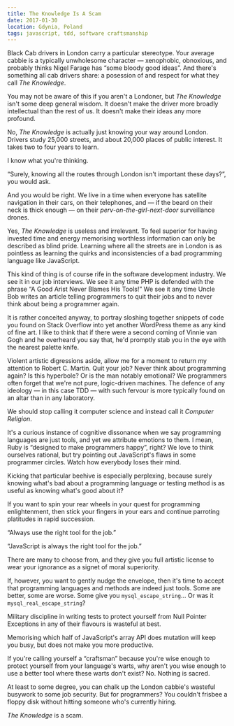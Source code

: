 ```yaml
---
title: The Knowledge Is A Scam
date: 2017-01-30
location: Gdynia, Poland
tags: javascript, tdd, software craftsmanship
---
```


<span class="run-in"><span class="drop">B</span>lack Cab drivers in London</span>
carry a particular stereotype. Your average cabbie is a typically unwholesome
character — xenophobic, obnoxious, and probably thinks Nigel Farage has “some
bloody good ideas”. And there's something all cab drivers share: a posession of
and respect for what they call _The Knowledge_.

You may not be aware of this if you aren't a Londoner, but _The Knowledge_ isn't
some deep general wisdom. It doesn't make the driver more broadly intellectual
than the rest of us. It doesn't make their ideas any more profound.

No, _The Knowledge_ is actually just knowing your way around London. Drivers
study 25,000 streets, and about 20,000 places of public interest. It takes two
to four years to learn.

I know what you're thinking.

“Surely, knowing all the routes through London isn't important these days?”, you
would ask.

And you would be right. We live in a time when everyone has satellite navigation
in their cars, on their telephones, and — if the beard on their neck is thick
enough — on their _perv-on-the-girl-next-door_ surveillance drones.

Yes, _The Knowledge_ is useless and irrelevant. To feel superior for having
invested time and energy memorising worthless information can only be described
as blind pride. Learning where all the streets are in London is as pointless as
learning the quirks and inconsistencies of a bad programming language like
JavaScript.

This kind of thing is of course rife in the software development industry. We
see it in our job interviews. We see it any time PHP is defended with the phrase
“A Good Arist Never Blames His Tools!” We see it any time Uncle Bob writes an
article telling programmers to quit their jobs and to never think about being
a programmer again.

It is rather conceited anyway, to portray sloshing together snippets of code you
found on Stack Overflow into yet another WordPress theme as any kind of fine
art. I like to think that if there were a second coming of Vinnie van Gogh and
he overheard you say that, he'd promptly stab you in the eye with the nearest
palette knife.

Violent artistic digressions aside, allow me for a moment to return my attention
to Robert C. Martin. Quit your job? Never think about programming again? Is this
hyperbole? Or is the man notably emotional? We programmers often forget that
we're not pure, logic-driven machines. The defence of any ideology — in this
case TDD — with such fervour is more typically found on an altar than in any
laboratory.

We should stop calling it computer science and instead call it _Computer
Religion_.

It's a curious instance of cognitive dissonance when we say programming
languages are just tools, and yet we attribute emotions to them. I mean, Ruby is
“designed to make programmers happy”, right? We love to think ourselves
rational, but try pointing out JavaScript's flaws in some programmer circles.
Watch how everybody loses their mind.

Kicking that particular beehive is especially perplexing, because surely knowing
what's bad about a programming language or testing method is as useful as
knowing what's good about it?

If you want to spin your rear wheels in your quest for programming
enlightenment, then stick your fingers in your ears and continue parroting
platitudes in rapid succession.

“Always use the right tool for the job.”

“JavaScript is always the right tool for the job.”

There are many to choose from, and they give you full artistic license to wear
your ignorance as a signet of moral superiority.

If, however, you want to gently nudge the envelope, then it's time to accept
that programming languages and methods are indeed just tools. Some are better,
some are worse. Some give you `mysql_escape_string`… Or was it
`mysql_real_escape_string`?

Military discipline in writing tests to protect yourself from Null Pointer
Exceptions in any of their flavours is wasteful at best.

Memorising which half of JavaScript's array API does mutation will keep you
busy, but does not make you more productive.

If you're calling yourself a “craftsman” because you're wise enough to protect
yourself from your language's warts, why aren't you wise enough to use a better
tool where these warts don't exist? No. Nothing is sacred.

At least to some degree, you can chalk up the London cabbie's wasteful busywork to some job security. But for programmers? You couldn't frisbee a floppy disk without hitting someone who's currently hiring.

_The Knowledge_ is a scam.

